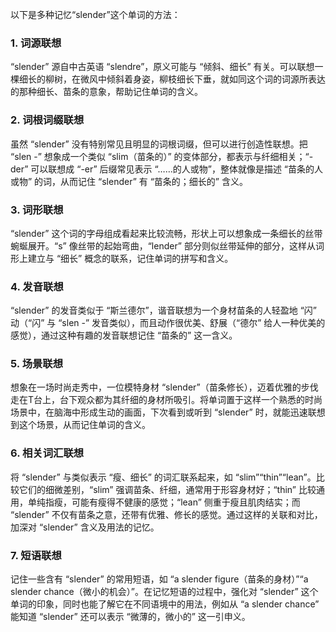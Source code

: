 以下是多种记忆“slender”这个单词的方法：

### 1. 词源联想
“slender” 源自中古英语 “slendre”，原义可能与 “倾斜、细长” 有关。可以联想一棵细长的柳树，在微风中倾斜着身姿，柳枝细长下垂，就如同这个词的词源所表达的那种细长、苗条的意象，帮助记住单词的含义。

### 2. 词根词缀联想
虽然 “slender” 没有特别常见且明显的词根词缀，但可以进行创造性联想。把 “slen -” 想象成一个类似 “slim（苗条的）” 的变体部分，都表示与纤细相关；“-der” 可以联想成 “-er” 后缀常见表示 “……的人或物”，整体就像是描述 “苗条的人或物” 的词，从而记住 “slender” 有 “苗条的；细长的” 含义。

### 3. 词形联想
“slender” 这个词的字母组成看起来比较流畅，形状上可以想象成一条细长的丝带蜿蜒展开。“s” 像丝带的起始弯曲，“lender” 部分则似丝带延伸的部分，这样从词形上建立与 “细长” 概念的联系，记住单词的拼写和含义。

### 4. 发音联想
“slender” 的发音类似于 “斯兰德尔”，谐音联想为一个身材苗条的人轻盈地 “闪” 动（“闪” 与 “slen -” 发音类似），而且动作很优美、舒展（“德尔” 给人一种优美的感觉），通过这种有趣的发音联想记住 “苗条的” 这一含义。

### 5. 场景联想
想象在一场时尚走秀中，一位模特身材 “slender”（苗条修长），迈着优雅的步伐走在T台上，台下观众都为其纤细的身材所吸引。将单词置于这样一个熟悉的时尚场景中，在脑海中形成生动的画面，下次看到或听到 “slender” 时，就能迅速联想到这个场景，从而记住单词的含义。

### 6. 相关词汇联想
将 “slender” 与类似表示 “瘦、细长” 的词汇联系起来，如 “slim”“thin”“lean”。比较它们的细微差别，“slim” 强调苗条、纤细，通常用于形容身材好；“thin” 比较通用，单纯指瘦，可能有瘦得不健康的感觉；“lean” 侧重于瘦且肌肉结实；而 “slender” 不仅有苗条之意，还带有优雅、修长的感觉。通过这样的关联和对比，加深对 “slender” 含义及用法的记忆。

### 7. 短语联想
记住一些含有 “slender” 的常用短语，如 “a slender figure（苗条的身材）”“a slender chance（微小的机会）”。在记忆短语的过程中，强化对 “slender” 这个单词的印象，同时也能了解它在不同语境中的用法，例如从 “a slender chance” 能知道 “slender” 还可以表示 “微薄的，微小的” 这一引申义。 